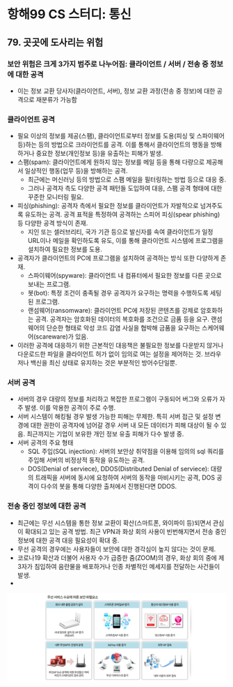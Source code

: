 # 항해99 CS 스터디: 통신

## 79. 곳곳에 도사리는 위험

### 보안 위험은  크게  3가지 범주로 나누어짐: 클라이언트 / 서버 / 전송 중 정보에 대한 공격

- 이는 정보 교환 당사자(클라이언트, 서버), 정보 교환 과정(전송 중 정보)에 대한 공격으로 재분류가 가능함

### 클라이언트 공격

- 필요 이상의 정보를 제공(스팸), 클라이언트로부터 정보를 도용(피싱 및 스파이웨어 등)하는 등의 방법으로 크라이언트를 공격. 이를 통해서 클라이언트의 행동을 방해하거나 중요한 정보(개인정보 등)을 유출하는 피해가 발생.
- 스팸(spam): 클라이언트에게 원하지 않는 정보를 메일 등을 통해 다량으로 제공해서 일상적인 행동(업무 등)을 방해하는 공격.
  - 최근에는 머신러닝 등의 방법으로 스팸 메일을 필터링하는 방법 등으로 대응 중.
  - 그러나 공격자 측도 다양한 공격 패턴들 도입하여 대응, 스팸 공격 형태에 대한 꾸준한 모니터링 필요.
- 피싱(phishing): 공격자 측에서 필요한 정보를 클라이언트가 자발적으로 넘겨주도록 유도하는 공격. 공격 표적을 특정하여 공격하는 스피어 피싱(spear phishing) 등 다양한 공격 방식이 존재.
  - 지인 또는 셀러브리티, 국가 기관 등으로 발신자를 속여 클라이언트가 일정 URL이나 메일을 확인하도록 유도, 이를 통해 클라이언트 시스템에 프로그램을 설치하여 필요한 정보를 도용.
- 공격자가 클라이언트의 PC에 프로그램을 설치하여 공격하는 방식 또한 다양하게 존재.
  - 스파이웨어(spyware): 클라이언트 내 컴퓨터에서 필요한 정보를 다른 곳으로 보내는 프로그램.
  - 봇(bot): 특정 조건이 충족될 경우 공격자가 요구하는 명력을 수행하도록 세팅된 프로그램.
  - 랜섬웨어(ransomware): 클라이언트 PC에 저장된 콘텐츠를 강제로 암호화하는 공격. 공격자는 암호화된 데이터의 복호화를 조건으로 금품 등을 요구. 랜섬웨어의 단순한 형태로 악성 코드 감염 사실을 협박해 금품을 요구하는 스케어웨어(scareware)가 있음.
- 이러한 공격에 대응하기 위한 근본적인 대응책은 불필요한 정보를 다운받지 않거나 다운로드한 파일을 클라이언트 허가 없이 임의로 여는 설정을 제어하는 것. 브라우저나 백신을 최신 상태로 유지하는 것은 부분적인 방어수단일뿐.
  
### 서버 공격

- 서버의 경우 대량의 정보를 처리하고 복잡한 프로그램이 구동되어 버그와 오류가 자주 발생. 이를 악용한 공격이 주로 수행.
- 서버 시스템이 해킹될 경우 발생 가능한 피해는 무제한. 특히 서버 접근 및 설정 변경에 대한 권한이 공격자에 넘어갈 경우 서버 내 모든 데이터가 피해 대상이 될 수 있음. 최근까지는 기업이 보유한 개인 정보 유출 피해가 다수 발생 중.
- 서버 공격의 주요 형태
  - SQL 주입(SQL injection): 서버의 보안상 취약점을 이용해 임의의 sql 쿼리를 주입해 서버의 비정상적 동작을 유도하는 공격.
  - DOS(Denial of serviece), DDOS(Distributed Denial of serviece): 대량의 트래픽을 서버에 동시에 요청하여 서버의 동작을 마비시키는 공격, DOS 공격이 다수의 봇을 통해 다양한 출처에서 진행된다면 DDOS.

### 전송 중인 정보에 대한 공격

- 최근에는 무선 시스템을 통한 정보 교환이 확산(스마트폰, 와이파이 등)되면서 관심이 확대되고 있는 공격 방법. 최근 VPN과 화상 회의 사용이 빈번해지면서 전송 중인 정보에 대한 공격 대응 필요성이 확대 중.
- 무선 공격의 경우에는 사용자들이 보안에 대한 경각심이 높지 않다는 것이 문제.
- 코로나19 확산과 더불어 사용자 수가 급증한 줌(ZOOM)의 경우, 화상 회의 중에 제3자가 침입하여 음란물을 배포하거나 인종 차별적인 메세지를 전달하는 사건들이 발생.
- 
![Screemsj](image/무선보안위협요소.png)